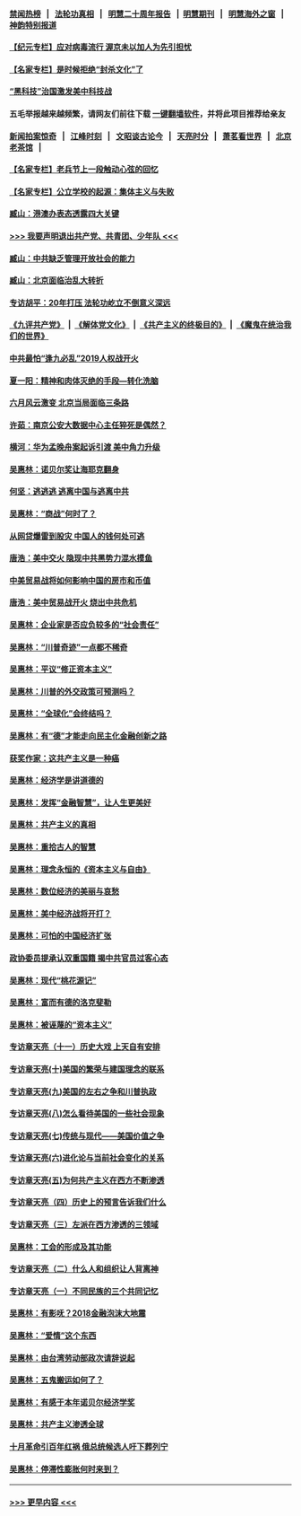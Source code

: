 #### [禁闻热榜](热点新闻.md?=0)  &nbsp;&nbsp;|&nbsp;&nbsp; [法轮功真相](https://github.com/gfw-breaker/truth/blob/master/README.md?=0) &nbsp;&nbsp;|&nbsp;&nbsp; [明慧二十周年报告](https://github.com/gfw-breaker/mh-reports/blob/master/README.md?=0) &nbsp;&nbsp;|&nbsp;&nbsp;[明慧期刊](https://github.com/gfw-breaker/mh-qikan) &nbsp;&nbsp;|&nbsp;&nbsp; [明慧海外之窗](https://github.com/gfw-breaker/mh-news/blob/master/README.md?=0) &nbsp;&nbsp;|&nbsp;&nbsp; [神韵特别报道](https://github.com/gfw-breaker/mh-news/blob/master/shenyun.md?=0)
#### [【纪元专栏】应对病毒流行 渥京未以加人为先引担忧](../pages/nsc423/n11875714.md?t=03091032) 
#### [【名家专栏】是时候拒绝“封杀文化”了](../pages/nsc423/n11814093.md?t=03091032) 
#### [“黑科技”治国激发美中科技战](../pages/nsc423/n11638056.md?t=03091032) 
#### 五毛举报越来越频繁，请网友们前往下载 [一键翻墙软件](https://github.com/gfw-breaker/ssr-accounts)，并将此项目推荐给亲友
#### [新闻拍案惊奇](https://github.com/gfw-breaker/banned-news/blob/master/pages/link4.md) &nbsp;&nbsp;|&nbsp;&nbsp; [江峰时刻](https://github.com/gfw-breaker/banned-news/blob/master/pages/link4.md) &nbsp;&nbsp;|&nbsp;&nbsp; [文昭谈古论今](https://github.com/gfw-breaker/banned-news/blob/master/pages/link4.md) &nbsp;&nbsp;|&nbsp;&nbsp; [天亮时分](https://github.com/gfw-breaker/banned-news/blob/master/pages/link4.md) &nbsp;&nbsp;|&nbsp;&nbsp; [萧茗看世界](https://github.com/gfw-breaker/banned-news/blob/master/pages/link4.md) &nbsp;&nbsp;|&nbsp;&nbsp; [北京老茶馆](https://github.com/gfw-breaker/banned-news/blob/master/pages/link4.md) &nbsp;&nbsp;|&nbsp;&nbsp; 
#### [【名家专栏】老兵节上一段触动心弦的回忆](../pages/nsc423/n11646016.md?t=03091032) 
#### [【名家专栏】公立学校的起源：集体主义与失败](../pages/nsc423/n11601833.md?t=03091032) 
#### [臧山：港澳办表态透露四大关键](../pages/nsc423/n11421628.md?t=03091032) 
#### [>>> 我要声明退出共产党、共青团、少年队 <<<](https://github.com/begood0513/goodnews/blob/master/quit/letter.md) 
#### [臧山：中共缺乏管理开放社会的能力](../pages/nsc423/n11407457.md?t=03091032) 
#### [臧山：北京面临治乱大转折](../pages/nsc423/n11406895.md?t=03091032) 
#### [专访胡平：20年打压 法轮功屹立不倒意义深远](../pages/nsc423/n11398800.md?t=03091032) 
#### [《九评共产党》](https://github.com/begood0513/9ping.md/blob/master/README.md) &nbsp;|&nbsp; [《解体党文化》](../../../../jtdwh.md/blob/master/README.md)  &nbsp;|&nbsp; [《共产主义的终极目的》](../../../../gczydzjmd.md/blob/master/README.md) &nbsp;|&nbsp; [《魔鬼在统治我们的世界》](../../../../mgztzwmdsj.md/blob/master/README.md) 
#### [中共最怕“逢九必乱”2019人权战开火](../pages/nsc423/n11385248.md?t=03091032) 
#### [夏一阳：精神和肉体灭绝的手段—转化洗脑](../pages/nsc423/n11368250.md?t=03091032) 
#### [六月风云激变 北京当局面临三条路](../pages/nsc423/n11313668.md?t=03091032) 
#### [许茹：南京公安大数据中心主任猝死是偶然？](../pages/nsc423/n11064744.md?t=03091032) 
#### [横河：华为孟晚舟案起诉引渡 美中角力升级](../pages/nsc423/n11027230.md?t=03091032) 
#### [吴惠林：诺贝尔奖让海耶克翻身](../pages/nsc423/n10890049.md?t=03091032) 
#### [何坚：逃逃逃 逃离中国与逃离中共](../pages/nsc423/n10592891.md?t=03091032) 
#### [吴惠林：“商战”何时了？](../pages/nsc423/n10573558.md?t=03091032) 
#### [从网贷爆雷到股灾 中国人的钱何处可逃](../pages/nsc423/n10572800.md?t=03091032) 
#### [唐浩：美中交火 隐现中共黑势力混水摸鱼](../pages/nsc423/n10544040.md?t=03091032) 
#### [中美贸易战将如何影响中国的房市和币值](../pages/nsc423/n10543697.md?t=03091032) 
#### [唐浩：美中贸易战开火 烧出中共危机](../pages/nsc423/n10540126.md?t=03091032) 
#### [吴惠林：企业家是否应负较多的“社会责任”](../pages/nsc423/n10535022.md?t=03091032) 
#### [吴惠林：“川普奇迹”一点都不稀奇](../pages/nsc423/n10512808.md?t=03091032) 
#### [吴惠林：平议“修正资本主义”](../pages/nsc423/n10495724.md?t=03091032) 
#### [吴惠林：川普的外交政策可预测吗？](../pages/nsc423/n10462387.md?t=03091032) 
#### [吴惠林：“全球化”会终结吗？](../pages/nsc423/n10452838.md?t=03091032) 
#### [吴惠林：有“德”才能走向民主化金融创新之路](../pages/nsc423/n10432292.md?t=03091032) 
#### [获奖作家：这共产主义是一种癌](../pages/nsc423/n10431541.md?t=03091032) 
#### [吴惠林：经济学是讲道德的](../pages/nsc423/n10398014.md?t=03091032) 
#### [吴惠林：发挥“金融智慧”，让人生更美好](../pages/nsc423/n10375019.md?t=03091032) 
#### [吴惠林：共产主义的真相](../pages/nsc423/n10351394.md?t=03091032) 
#### [吴惠林：重拾古人的智慧](../pages/nsc423/n10337691.md?t=03091032) 
#### [吴惠林：理念永恒的《资本主义与自由》](../pages/nsc423/n10316274.md?t=03091032) 
#### [吴惠林：数位经济的美丽与哀愁](../pages/nsc423/n10292946.md?t=03091032) 
#### [吴惠林：美中经济战将开打？](../pages/nsc423/n10258825.md?t=03091032) 
#### [吴惠林：可怕的中国经济扩张](../pages/nsc423/n10219147.md?t=03091032) 
#### [政协委员提承认双重国籍 揭中共官员过客心态](../pages/nsc423/n10208809.md?t=03091032) 
#### [吴惠林：现代“桃花源记”](../pages/nsc423/n10185234.md?t=03091032) 
#### [吴惠林：富而有德的洛克斐勒](../pages/nsc423/n10142264.md?t=03091032) 
#### [吴惠林：被诬蔑的“资本主义”](../pages/nsc423/n10124816.md?t=03091032) 
#### [专访章天亮（十一）历史大戏 上天自有安排](../pages/nsc423/n10094905.md?t=03091032) 
#### [专访章天亮(十)美国的繁荣与建国理念的联系](../pages/nsc423/n10094899.md?t=03091032) 
#### [专访章天亮(九)美国的左右之争和川普执政](../pages/nsc423/n10094889.md?t=03091032) 
#### [专访章天亮(八)怎么看待美国的一些社会现象](../pages/nsc423/n10094857.md?t=03091032) 
#### [专访章天亮(七)传统与现代——美国价值之争](../pages/nsc423/n10093140.md?t=03091032) 
#### [专访章天亮(六)进化论与当前社会变化的关系](../pages/nsc423/n10092036.md?t=03091032) 
#### [专访章天亮(五)为何共产主义在西方不断渗透](../pages/nsc423/n10083620.md?t=03091032) 
#### [专访章天亮（四）历史上的预言告诉我们什么](../pages/nsc423/n10083606.md?t=03091032) 
#### [专访章天亮（三）左派在西方渗透的三领域](../pages/nsc423/n10081115.md?t=03091032) 
#### [吴惠林：工会的形成及其功能](../pages/nsc423/n10080633.md?t=03091032) 
#### [专访章天亮（二）什么人和组织让人背离神](../pages/nsc423/n10076637.md?t=03091032) 
#### [专访章天亮（一）不同民族的三个共同记忆](../pages/nsc423/n10074188.md?t=03091032) 
#### [吴惠林：有影呒？2018金融泡沫大地震](../pages/nsc423/n10040534.md?t=03091032) 
#### [吴惠林：“爱情”这个东西](../pages/nsc423/n10019423.md?t=03091032) 
#### [吴惠林：由台湾劳动部政次请辞说起](../pages/nsc423/n9979679.md?t=03091032) 
#### [吴惠林：五鬼搬运如何了？](../pages/nsc423/n9925338.md?t=03091032) 
#### [吴惠林：有感于本年诺贝尔经济学奖](../pages/nsc423/n9871883.md?t=03091032) 
#### [吴惠林：共产主义渗透全球](../pages/nsc423/n9812748.md?t=03091032) 
#### [十月革命引百年红祸 俄总统候选人吁下葬列宁](../pages/nsc423/n9810182.md?t=03091032) 
#### [吴惠林：停滞性膨胀何时来到？](../pages/nsc423/n9764136.md?t=03091032) 

----
#### [ >>> 更早内容 <<< ](../indexes/nsc423-earlier.md)

